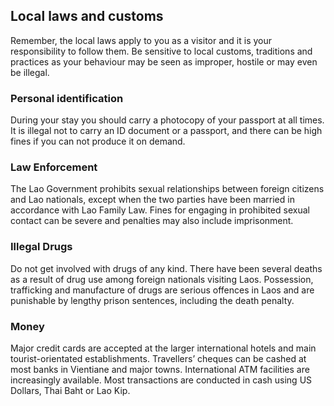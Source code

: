 ## Local laws and customs

Remember, the local laws apply to you as a visitor and it is your responsibility to follow them. Be sensitive to local customs, traditions and practices as your behaviour may be seen as improper, hostile or may even be illegal.

### **Personal identification**

During your stay you should carry a photocopy of your passport at all times. It is illegal not to carry an ID document or a passport, and there can be high fines if you can not produce it on demand.

### **Law Enforcement**

The Lao Government prohibits sexual relationships between foreign citizens and Lao nationals, except when the two parties have been married in accordance with Lao Family Law. Fines for engaging in prohibited sexual contact can be severe and penalties may also include imprisonment.

### **Illegal Drugs**

Do not get involved with drugs of any kind. There have been several deaths as a result of drug use among foreign nationals visiting Laos. Possession, trafficking and manufacture of drugs are serious offences in Laos and are punishable by lengthy prison sentences, including the death penalty.

### **Money**

Major credit cards are accepted at the larger international hotels and main tourist-orientated establishments. Travellers’ cheques can be cashed at most banks in Vientiane and major towns. International ATM facilities are increasingly available. Most transactions are conducted in cash using US Dollars, Thai Baht or Lao Kip.